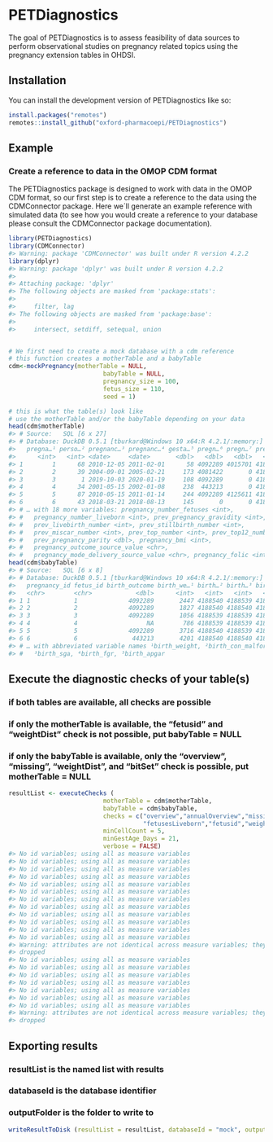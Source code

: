 
<!-- README.md is generated from README.Rmd. Please edit that file -->

# PETDiagnostics

<!-- badges: start -->
<!-- badges: end -->

The goal of PETDiagnostics is to assess feasibility of data sources to
perform observational studies on pregnancy related topics using the
pregnancy extension tables in OHDSI.

## Installation

You can install the development version of PETDiagnostics like so:

``` r
install.packages("remotes")
remotes::install_github("oxford-pharmacoepi/PETDiagnostics")
```

## Example

### Create a reference to data in the OMOP CDM format

The PETDiagnostics package is designed to work with data in the OMOP CDM
format, so our first step is to create a reference to the data using the
CDMConnector package. Here we´ll generate an example reference with
simulated data (to see how you would create a reference to your database
please consult the CDMConnector package documentation).

``` r
library(PETDiagnostics)
library(CDMConnector)
#> Warning: package 'CDMConnector' was built under R version 4.2.2
library(dplyr)
#> Warning: package 'dplyr' was built under R version 4.2.2
#> 
#> Attaching package: 'dplyr'
#> The following objects are masked from 'package:stats':
#> 
#>     filter, lag
#> The following objects are masked from 'package:base':
#> 
#>     intersect, setdiff, setequal, union


# We first need to create a mock database with a cdm reference
# this function creates a motherTable and a babyTable
cdm<-mockPregnancy(motherTable = NULL,
                          babyTable = NULL,
                          pregnancy_size = 100,
                          fetus_size = 110,
                          seed = 1)

# this is what the table(s) look like
# use the motherTable and/or the babyTable depending on your data
head(cdm$motherTable)
#> # Source:   SQL [6 x 27]
#> # Database: DuckDB 0.5.1 [tburkard@Windows 10 x64:R 4.2.1/:memory:]
#>   pregna…¹ perso…² pregnanc…³ pregnanc…⁴ gesta…⁵ pregn…⁶ pregn…⁷ pregn…⁸ pregn…⁹
#>      <int>   <int> <date>     <date>       <dbl>   <dbl>   <dbl>   <int>   <dbl>
#> 1        1      68 2010-12-05 2011-02-01      58 4092289 4015701 4188539 4095714
#> 2        2      39 2004-09-01 2005-02-21     173 4081422       0 4188540 4053842
#> 3        3       1 2019-10-03 2020-01-19     108 4092289       0 4188540 4242253
#> 4        4      34 2001-05-15 2002-01-08     238  443213       0 4188539 4095714
#> 5        5      87 2010-05-15 2011-01-14     244 4092289 4125611 4188540 4095714
#> 6        6      43 2018-03-21 2018-08-13     145       0       0 4188539 4338692
#> # … with 18 more variables: pregnancy_number_fetuses <int>,
#> #   pregnancy_number_liveborn <int>, prev_pregnancy_gravidity <int>,
#> #   prev_livebirth_number <int>, prev_stillbirth_number <int>,
#> #   prev_miscar_number <int>, prev_top_number <int>, prev_top12_number <int>,
#> #   prev_pregnancy_parity <dbl>, pregnancy_bmi <int>,
#> #   pregnancy_outcome_source_value <chr>,
#> #   pregnancy_mode_delivery_source_value <chr>, pregnancy_folic <int>, …
head(cdm$babyTable)
#> # Source:   SQL [6 x 8]
#> # Database: DuckDB 0.5.1 [tburkard@Windows 10 x64:R 4.2.1/:memory:]
#>   pregnancy_id fetus_id birth_outcome birth_we…¹ birth…² birth…³ birth…⁴ birth…⁵
#>   <chr>        <chr>            <dbl>      <int>   <int>   <int>   <int>   <int>
#> 1 1            1              4092289       2447 4188540 4188539 4188540       6
#> 2 2            2              4092289       1827 4188540 4188540 4188539      10
#> 3 3            3              4092289       1056 4188539 4188539 4188539       0
#> 4 4            4                   NA        786 4188539 4188539 4188539      10
#> 5 5            5              4092289       3716 4188540 4188539 4188539       8
#> 6 6            6               443213       4201 4188540 4188540 4188539       7
#> # … with abbreviated variable names ¹​birth_weight, ²​birth_con_malformation,
#> #   ³​birth_sga, ⁴​birth_fgr, ⁵​birth_apgar
```

## Execute the diagnostic checks of your table(s)

### if both tables are available, all checks are possible

### if only the motherTable is available, the “fetusid” and “weightDist” check is not possible, put babyTable = NULL

### if only the babyTable is available, only the “overview”, “missing”, “weightDist”, and “bitSet” check is possible, put motherTable = NULL

``` r
resultList <- executeChecks (
                          motherTable = cdm$motherTable,               
                          babyTable = cdm$babyTable,                  
                          checks = c("overview","annualOverview","missing", "unknown","gestationalAge","datesAgeDist","outcomeMode",
                                     "fetusesLiveborn","fetusid","weightDist","bitSet"),                       
                          minCellCount = 5,
                          minGestAge_Days = 21,
                          verbose = FALSE)
#> No id variables; using all as measure variables
#> No id variables; using all as measure variables
#> No id variables; using all as measure variables
#> No id variables; using all as measure variables
#> No id variables; using all as measure variables
#> No id variables; using all as measure variables
#> No id variables; using all as measure variables
#> No id variables; using all as measure variables
#> No id variables; using all as measure variables
#> No id variables; using all as measure variables
#> No id variables; using all as measure variables
#> No id variables; using all as measure variables
#> Warning: attributes are not identical across measure variables; they will be
#> dropped
#> No id variables; using all as measure variables
#> No id variables; using all as measure variables
#> No id variables; using all as measure variables
#> No id variables; using all as measure variables
#> No id variables; using all as measure variables
#> No id variables; using all as measure variables
#> No id variables; using all as measure variables
#> Warning: attributes are not identical across measure variables; they will be
#> dropped
```

## Exporting results

### resultList is the named list with results

### databaseId is the database identifier

### outputFolder is the folder to write to

``` r
writeResultToDisk (resultList = resultList, databaseId = "mock", outputFolder = tempdir())
```
